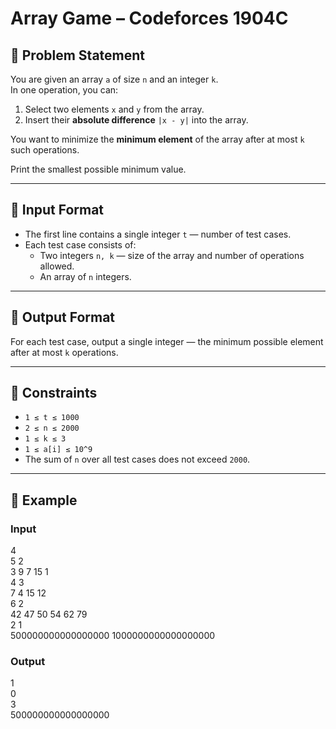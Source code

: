 # Array Game – Codeforces 1904C  

## 📌 Problem Statement  
You are given an array `a` of size `n` and an integer `k`.  
In one operation, you can:  

1. Select two elements `x` and `y` from the array.  
2. Insert their **absolute difference** `|x - y|` into the array.  

You want to minimize the **minimum element** of the array after at most `k` such operations.  

Print the smallest possible minimum value.  

---

## 🔹 Input Format  
- The first line contains a single integer `t` — number of test cases.  
- Each test case consists of:  
  - Two integers `n, k` — size of the array and number of operations allowed.  
  - An array of `n` integers.  

---

## 🔹 Output Format  
For each test case, output a single integer — the minimum possible element after at most `k` operations.  

---

## 🔹 Constraints  
- `1 ≤ t ≤ 1000`  
- `2 ≤ n ≤ 2000`  
- `1 ≤ k ≤ 3`  
- `1 ≤ a[i] ≤ 10^9`  
- The sum of `n` over all test cases does not exceed `2000`.  

---

## 🔹 Example  

### Input  
4  
5 2  
3 9 7 15 1  
4 3  
7 4 15 12  
6 2  
42 47 50 54 62 79  
2 1  
500000000000000000 1000000000000000000  

### Output  
1  
0  
3  
500000000000000000  
